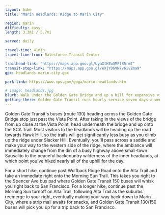 ```yaml
---
layout: hike
title: "Marin Headlands: Ridge to Marin City"

region: marin
difficulty: easy
length: 3.3mi / 5.7mi 

served: daily

travel-time: 41min
travel-time-from: Salesforce Transit Center

trailhead-link: "https://maps.app.goo.gl/UyaXtHZwQMFf85rm7"
transit-stop-link: "https://maps.app.goo.gl/eXjYD6VN7v6ivZma9"
gpx: headlands-marin-city.gpx

park-link: https://www.nps.gov/goga/marin-headlands.htm

# image: headlands.jpg
blurb: Walk under the Golden Gate Bridge and up a hill for expansive views of the bridge, San Francisco, and the town of Sausalito.
getting-there: Golden Gate Transit runs hourly service seven days a week northbound from San Francisco to the Golden Gate Bridge bus stop on <a href="https://www.goldengate.org/bus/route-schedule/san-rafael-san-francisco-130/">Route 130</a>. To get back, catch the hourly <a href="https://www.goldengate.org/bus/route-schedule/san-rafael-san-francisco-150/">Route 150</a> at the Spencer Ave bus pad (3.3mi hike) or either of the half-hourly 130/150 buses at Marin City (5.7mi hike). 
---
```


Golden Gate Transit's buses (route 130) heading across the Golden Gate Bridge stop just past the Vista Point. After taking in the views of the bridge from up close at the Vista Point, head underneath the bridge and up onto the SCA Trail. Most visitors to the headlands will be heading up the road towards Hawk Hill, so the trails will get significantly less busy as you climb up the ridge under Slacker Hill. Eventually, you'll pass across a saddle and make your way to the western side of the ridge, where the ambiance will immediately change from the din of a busy highway above small-town Sausalito to the peaceful backcountry wilderness of the inner headlands, at which point you've hiked nearly all of the uphill for the day.

For a short hike, continue past Wolfback Ridge Road onto the Alta Trail and take an immediate right onto the Morning Sun Trail. This takes you right to the Spencer Ave bus pad where Golden Gate Transit 150 buses will whisk you right back to San Francisco. For a longer hike, continue past the Morning Sun turnoff on Alta Trail, following Alta Trail as the suburbs reemerge to your right, eventually making your way back down to Marin City, where a strip mall awaits for snacks, and Golden Gate Transit 130/150 buses will pick you up for a trip back to San Francisco.